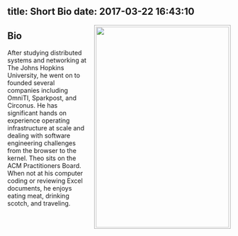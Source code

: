 title: Short Bio
date: 2017-03-22 16:43:10
---

<img width="300" height="453" src="/~jesus/misc/Theo.jpg" style="float:right; margin-left:1em; margin-bottom:0.5em; padding:0.2em; height:453px; width:300px; border:1px solid #aaa"/>

## Bio

After studying distributed systems and networking at The Johns Hopkins
University, he went on to founded several companies including OmniTI,
Sparkpost, and Circonus.  He has significant hands on experience
operating infrastructure at scale and dealing with software engineering
challenges from the browser to the kernel.  Theo sits on the ACM
Practitioners Board.  When not at his computer coding or reviewing Excel
documents, he enjoys eating meat, drinking scotch, and traveling.

